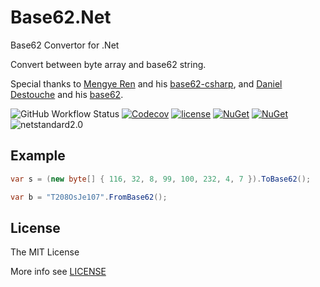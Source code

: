 # Base62.Net

Base62 Convertor for .Net

Convert between byte array and base62 string.

Special thanks to [Mengye Ren](https://github.com/renmengye) and his [base62-csharp](https://github.com/renmengye/base62-csharp), and [Daniel Destouche](https://github.com/ghost1face) and his [base62](https://github.com/ghost1face/base62).

![GitHub Workflow Status](https://img.shields.io/github/workflow/status/JoyMoe/Base62.Net/build)
[![Codecov](https://img.shields.io/codecov/c/github/JoyMoe/Base62.Net.svg)](https://codecov.io/gh/JoyMoe/Base62.Net)
[![license](https://img.shields.io/github/license/JoyMoe/Base62.Net.svg)](https://github.com/JoyMoe/Base62.Net/blob/master/LICENSE)
[![NuGet](https://img.shields.io/nuget/v/Base62-Net.svg)](https://www.nuget.org/packages/Base62-Net)
[![NuGet](https://img.shields.io/nuget/vpre/Base62-Net.svg)](https://www.nuget.org/packages/Base62-Net/absoluteLatest)
![netstandard2.0](https://img.shields.io/badge/.Net-netstandard2.0-brightgreen.svg)

## Example

```csharp
var s = (new byte[] { 116, 32, 8, 99, 100, 232, 4, 7 }).ToBase62();

var b = "T208OsJe107".FromBase62();
```

## License

The MIT License

More info see [LICENSE](LICENSE)
